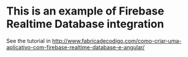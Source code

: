 # This is an example of Firebase Realtime Database integration

See the tutorial in http://www.fabricadecodigo.com/como-criar-uma-aplicativo-com-firebase-realtime-database-e-angular/
